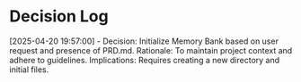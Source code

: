 # Decision Log

[2025-04-20 19:57:00] - Decision: Initialize Memory Bank based on user request and presence of PRD.md. Rationale: To maintain project context and adhere to guidelines. Implications: Requires creating a new directory and initial files.